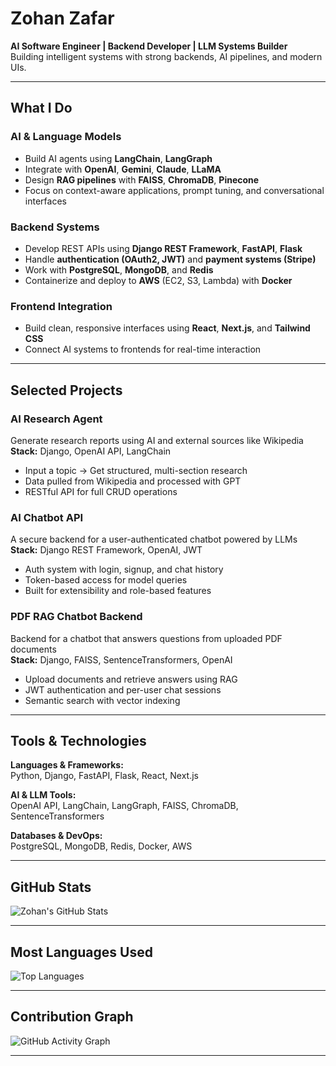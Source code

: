 # Zohan Zafar

**AI Software Engineer | Backend Developer | LLM Systems Builder**  
Building intelligent systems with strong backends, AI pipelines, and modern UIs.

---

## What I Do

### AI & Language Models
- Build AI agents using **LangChain**, **LangGraph**
- Integrate with **OpenAI**, **Gemini**, **Claude**, **LLaMA**
- Design **RAG pipelines** with **FAISS**, **ChromaDB**, **Pinecone**
- Focus on context-aware applications, prompt tuning, and conversational interfaces

### Backend Systems
- Develop REST APIs using **Django REST Framework**, **FastAPI**, **Flask**
- Handle **authentication (OAuth2, JWT)** and **payment systems (Stripe)**
- Work with **PostgreSQL**, **MongoDB**, and **Redis**
- Containerize and deploy to **AWS** (EC2, S3, Lambda) with **Docker**

### Frontend Integration
- Build clean, responsive interfaces using **React**, **Next.js**, and **Tailwind CSS**
- Connect AI systems to frontends for real-time interaction

---

## Selected Projects

### AI Research Agent  
Generate research reports using AI and external sources like Wikipedia  
**Stack:** Django, OpenAI API, LangChain  
- Input a topic → Get structured, multi-section research  
- Data pulled from Wikipedia and processed with GPT  
- RESTful API for full CRUD operations

### AI Chatbot API  
A secure backend for a user-authenticated chatbot powered by LLMs  
**Stack:** Django REST Framework, OpenAI, JWT  
- Auth system with login, signup, and chat history  
- Token-based access for model queries  
- Built for extensibility and role-based features

### PDF RAG Chatbot Backend  
Backend for a chatbot that answers questions from uploaded PDF documents  
**Stack:** Django, FAISS, SentenceTransformers, OpenAI  
- Upload documents and retrieve answers using RAG  
- JWT authentication and per-user chat sessions  
- Semantic search with vector indexing

---

## Tools & Technologies

**Languages & Frameworks:**  
Python, Django, FastAPI, Flask, React, Next.js  

**AI & LLM Tools:**  
OpenAI API, LangChain, LangGraph, FAISS, ChromaDB, SentenceTransformers  

**Databases & DevOps:**  
PostgreSQL, MongoDB, Redis, Docker, AWS  

---

## GitHub Stats

![Zohan's GitHub Stats](https://github-readme-stats.vercel.app/api?username=zohanzafar&show_icons=true&theme=default&hide_border=true&count_private=true)

---

## Most Languages Used

![Top Languages](https://github-readme-stats.vercel.app/api/top-langs/?username=zohanzafar&layout=compact&hide_border=true&langs_count=6)

---

## Contribution Graph

![GitHub Activity Graph](https://github-readme-activity-graph.vercel.app/graph?username=zohanzafar&bg_color=ffffff&color=000000&line=6a6a6a&point=000000&hide_border=true)

---
